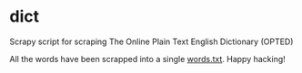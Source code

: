 # dict
Scrapy script for scraping The Online Plain Text English Dictionary (OPTED)

All the words have been scrapped into a single [words.txt](
https://raw.githubusercontent.com/knkarthik/dict/master/words.txt). Happy hacking!
